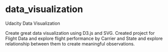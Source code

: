 # data_visualization
Udacity Data Visualization

Create great data visualization using D3.js and SVG.  Created project for Flight Data and explore flight performance by Carrier and State and explore relationship between them to create meaningful observations.
